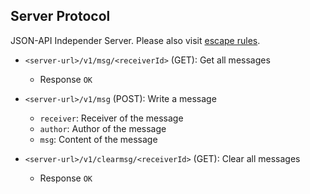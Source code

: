 ## Server Protocol

JSON-API Independer Server. Please also visit [escape rules](escape-rules.md).

- `<server-url>/v1/msg/<receiverId>` (GET): Get all messages
    - Response `OK`

- `<server-url>/v1/msg` (POST): Write a message
    - `receiver`: Receiver of the message
    - `author`: Author of the message
    - `msg`: Content of the message

- `<server-url>/v1/clearmsg/<receiverId>` (GET): Clear all messages
    - Response `OK`
